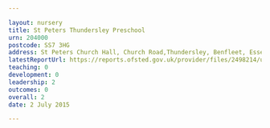 ```yaml
---

layout: nursery
title: St Peters Thundersley Preschool
urn: 204000
postcode: SS7 3HG
address: St Peters Church Hall, Church Road,Thundersley, Benfleet, Essex, SS7 3HG
latestReportUrl: https://reports.ofsted.gov.uk/provider/files/2498214/urn/204000.pdf
teaching: 0
development: 0
leadership: 2
outcomes: 0
overall: 2
date: 2 July 2015

---
```

